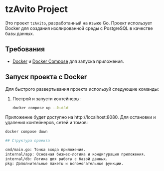 # tzAvito Project

Это проект `tzAvito`, разработанный на языке Go. Проект использует Docker для создания изолированной среды с PostgreSQL в качестве базы данных.

## Требования

- [Docker](https://www.docker.com/) и [Docker Compose](https://docs.docker.com/compose/) для запуска приложения.

## Запуск проекта с Docker

Для быстрого развертывания проекта используй следующие команды:

1. Построй и запусти контейнеры:
   ```bash
   docker compose up --build
Приложение будет доступно на http://localhost:8080.
Для остановки и удаления контейнеров, сетей и томов:
```bash
docker compose down

## Структура проекта

cmd/main.go: Точка входа приложения.
internal/app: Основная бизнес-логика и конфигурация приложения.
internal/db: Логика для работы с базой данных.
pkg: Дополнительные пакеты и вспомогательные функции.
